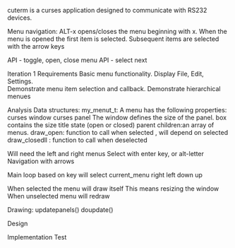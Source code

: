 cuterm is a curses application designed to communicate with RS232 devices.

Menu navigation:
ALT-x opens/closes the menu beginning with x.  When the menu is opened the first item is selected.  Subsequent items are selected with the arrow keys




API - toggle, open, close menu
API - select next


Iteration 1
Requirements
Basic menu functionality.  Display File, Edit, Settings.  
Demonstrate menu item selection and callback.  Demonstrate hierarchical menues

Analysis
Data structures:
my_menut_t: 
A menu has the following properties:
curses window 
curses panel
The window defines the size of the panel.
box contains the size
title
state (open or closed)
parent
children:an array of menus.
draw_open: function to call when selected , will depend on selected
draw_closedll : function to call when deselected

Will need the left and right menus 
Select with enter key, or alt-letter
Navigation with arrows

Main loop
	based on key will select current_menu right left down up

When selected the menu will draw itself
	This means resizing the window
When unselected menu will redraw


Drawing:
updatepanels()
doupdate()


Design





Implementation
Test

